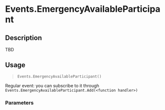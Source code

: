 # Events.EmergencyAvailableParticipant
## Description
TBD

## Usage
> `Events.EmergencyAvailableParticipant()`

Regular event: you can subscribe to it through `Events.EmergencyAvailableParticipant.Add(<function handler>)`

### Parameters
